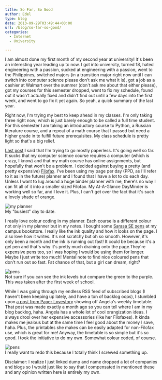 ```yaml
---
title: So Far, So Good
author: Edel
type: blog
date: 2013-09-29T03:49:44+00:00
url: /blog/so-far-so-good/
categories:
  - Internet
  - University

---
```

I am almost done my first month of my second year at university! It's been an interesting year leading up to now. I got into university, turned 18, hated engineering with a passion, sucked at engineering with a passion, went to the Philippines, switched majors (in a transition major right now until I can switch into computer science please don't ask me what it is), got a job as a cashier at Walmart over the summer (don't ask me about that either please), got my courses for this semester dropped, went to fix my schedule, found out it wasn't actually fixed and didn't find out until a few days into the first week, and went to go fix it yet again. So yeah, a quick summary of the last year.

Right now, I'm trying my best to keep ahead in my classes. I'm only taking three right now; which is just barely enough to be called a full time student. For this semester I am taking an introductory course to Python, a Russian literature course, and a repeat of a math course that I passed but need a higher grade in to fulfill future prerequisites. My class schedule is pretty light so that's a big relief.

[Last post][1] I said that I'm trying to go mostly paperless. It's going well so far. It sucks that my computer science course requires a computer (which is crazy, I know) and that my math course has online assignments, but hopefully that won't be a problem. I decided against buying a pretty (and pretty expensive) [Filofax][2]. I've been using my page per day (PPD, as I'll refer to it as in the future) planner and I found that I have a lot to do each day. Unless I want to lug around a huge binder planner with me, there's no way I can fit all of it into a smaller sized Filofax. My At-A-Glance DayMinder is working well so far, and I love it. Plus, I can't get over the fact that it's such a lovely shade of orange.

<div class="aligncenter">
  <div class="picture">
    <img src="http://e.bubblepopstar.net/blog/images/planner.png" alt="my planner" /><br />My "busiest" day to date.
  </div>
</div>

I really love colour coding in my planner. Each course is a different colour not only in my planner but in my notes. I bought some [Sarasa SE pens][3] at my campus bookstore. I really like the ink quality and how it looks on the page. I also love how it writes. It's not scratchy but oh so smooth. However, it's only been a month and the ink is running out fast! It could be because it's a gel pen and that's why it's pretty much draining onto the page.They're expensive pens too, so I was hoping I would be using them for longer. Maybe I just write too much! Mental note to find nice coloured pens that don't run out so fast. Fat chance of that, but a girl can dream, right?

<div class="aligncenter">
  <div class="picture">
    <img src="http://e.bubblepopstar.net/blog/images/pens.png" alt="pens" /><br />Not sure if you can see the ink levels but compare the green to the purple. This was taken after the first week of school.
  </div>
</div>

While I was going through my endless RSS feed of subscribed blogs (I haven't been keeping up lately, and have a ton of backlog oops), I stumbled upon [a post from Paper Lovestory][4] showing off Angela's weekly timetable. That post was made exactly a month ago so you can tell where I am in my blog backlog, haha. Angela has a whole lot of cool orangization ideas. I always drool over her expensive accessories (like her Filofaxes). It kinda makes me jealous but at the same time I feel good about the money I save, haha. Plus, the printables she makes can be easily adapted for non-Filofax use, which is great for me! Anyway, the timetable is so simple but it's so good. I took the initiative to do my own. Somewhat colour coded, of course. 

<div class="aligncenter">
  <div class="picture">
    <img src="http://e.bubblepopstar.net/blog/images/weekly-schedule.png" alt="pens" /><br />I really want to redo this because I totally think I screwed something up.
  </div>
</div>

Disclaimer: I realize I just linked dump and name dropped a lot of companies and blogs so I would just like to say that I compensated in mentioned these and any opinion written here is entirely my own.




 [1]: /im-bad-for-the-environment-
 [2]: http://filofaxusa.com
 [3]: http://zebrapen.com/products/pen/sarasa-se?c=28
 [4]: http://www.paperlovestory.com/2013/08/preparing-for-university-creating.html